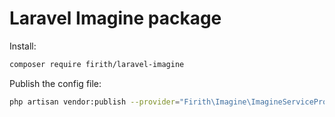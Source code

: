 # Laravel Imagine package

Install:
```bash
composer require firith/laravel-imagine
```

Publish the config file: 
```bash
php artisan vendor:publish --provider="Firith\Imagine\ImagineServiceProvider"
```
